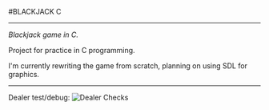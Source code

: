 #BLACKJACK C

---

*Blackjack game in C.*

Project for practice in C programming.

I'm currently rewriting the game from scratch, planning on using SDL for graphics.  


---

Dealer test/debug:
![Dealer Checks](https://raw.githubusercontent.com/GoblinDynamiteer/BlackJackC/master/img/girl_005.PNG)
